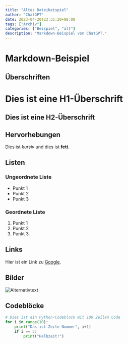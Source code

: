 ```yaml
---
title: "Altes Dateibeispiel"
author: "ChatGPT"
date: 2023-04-20T23:35:20+08:00
tags: ["Archiv"]
categories: ["Beispiel", "alt"]
description: "Markdown-Beispiel von ChatGPT."
---
```


# Markdown-Beispiel

## Überschriften
Dies ist eine H1-Überschrift
=====================
Dies ist eine H2-Überschrift
---------------------

## Hervorhebungen
Dies ist *kursiv* und dies ist **fett**.

## Listen
### Ungeordnete Liste
- Punkt 1
- Punkt 2
- Punkt 3

### Geordnete Liste
1. Punkt 1
2. Punkt 2
3. Punkt 3

## Links
Hier ist ein Link zu [Google](https://www.google.com).

## Bilder
![Alternativtext](https://via.placeholder.com/150 "Platzhalterbild")

## Codeblöcke
```python
# Dies ist ein Python-Codeblock mit 100 Zeilen Code
for i in range(10):
    print("Das ist Zeile Nummer", i+1)
    if i == 5:
        print("Halbzeit!")
```